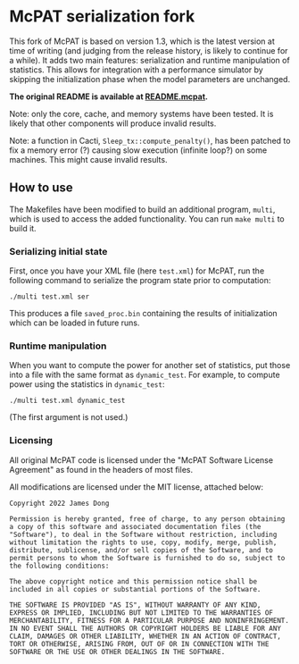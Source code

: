# McPAT serialization fork

This fork of McPAT is based on version 1.3, which is the latest version
at time of writing (and judging from the release history, is likely
to continue for a while). It adds two main features: serialization and
runtime manipulation of statistics. This allows for integration with
a performance simulator by skipping the initialization phase when the
model parameters are unchanged.

**The original README is available at [README.mcpat](README.mcpat).**

Note: only the core, cache, and memory systems have been tested.
It is likely that other components will produce invalid results.

Note: a function in Cacti, `Sleep_tx::compute_penalty()`,
has been patched to fix a memory error (?)
causing slow execution (infinite loop?) on some machines.
This might cause invalid results.

## How to use

The Makefiles have been modified to build an additional program,
`multi`, which is used to access the added functionality.
You can run `make multi` to build it.

### Serializing initial state

First, once you have your XML file (here `test.xml`) for McPAT,
run the following command to serialize the program state
prior to computation:

    ./multi test.xml ser

This produces a file `saved_proc.bin` containing the results of
initialization which can be loaded in future runs.

### Runtime manipulation

When you want to compute the power for another set of statistics,
put those into a file with the same format as `dynamic_test`.
For example, to compute power using the statistics in `dynamic_test`:

    ./multi test.xml dynamic_test

(The first argument is not used.)

### Licensing

All original McPAT code is licensed under the
"McPAT Software License Agreement" as found in the headers of most
files.

All modifications are licensed under the MIT license, attached below:

    Copyright 2022 James Dong

    Permission is hereby granted, free of charge, to any person obtaining a copy of this software and associated documentation files (the "Software"), to deal in the Software without restriction, including without limitation the rights to use, copy, modify, merge, publish, distribute, sublicense, and/or sell copies of the Software, and to permit persons to whom the Software is furnished to do so, subject to the following conditions:

    The above copyright notice and this permission notice shall be included in all copies or substantial portions of the Software.

    THE SOFTWARE IS PROVIDED "AS IS", WITHOUT WARRANTY OF ANY KIND, EXPRESS OR IMPLIED, INCLUDING BUT NOT LIMITED TO THE WARRANTIES OF MERCHANTABILITY, FITNESS FOR A PARTICULAR PURPOSE AND NONINFRINGEMENT. IN NO EVENT SHALL THE AUTHORS OR COPYRIGHT HOLDERS BE LIABLE FOR ANY CLAIM, DAMAGES OR OTHER LIABILITY, WHETHER IN AN ACTION OF CONTRACT, TORT OR OTHERWISE, ARISING FROM, OUT OF OR IN CONNECTION WITH THE SOFTWARE OR THE USE OR OTHER DEALINGS IN THE SOFTWARE.
